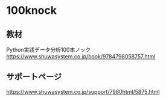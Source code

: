 # 100knock

## 教材
Python実践データ分析100本ノック
https://www.shuwasystem.co.jp/book/9784798058757.html

## サポートページ
https://www.shuwasystem.co.jp/support/7980html/5875.html
